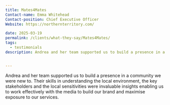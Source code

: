 ```yaml
---
title: Mates4Mates
Contact-name: Emma Whitehead
Contact-position: Chief Executive Officer
Website: https://northernterritory.com/

date: 2025-03-19
permalink: /clients/what-they-say/Mates4Mates/
tags:
  - testimonials
description: Andrea and her team supported us to build a presence in a community we were new to. Their skills in understanding the local environment, the key stakeholders and the local sensitivities were invaluable insights enabling us to work effectively with the media to build our brand and maximise exposure to our services.


---
```


Andrea and her team supported us to build a presence in a community we were new to. Their skills in understanding the local environment, the key stakeholders and the local sensitivities were invaluable insights enabling us to work effectively with the media to build our brand and maximise exposure to our services.
